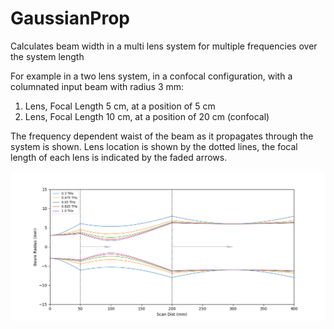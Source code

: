 # GaussianProp
Calculates beam width in a multi lens system for multiple frequencies over the system length

For example in a two lens system, in a confocal configuration, with a columnated input beam with radius 3 mm:
1. Lens, Focal Length 5 cm, at a position of 5 cm
1. Lens, Focal Length 10 cm, at a position of 20 cm (confocal)

The frequency dependent waist of the beam as it propagates through the system is shown. Lens location is shown by the dotted lines, the focal length of each lens is indicated by the faded arrows.

![Alt Text](/GP1.png) 
